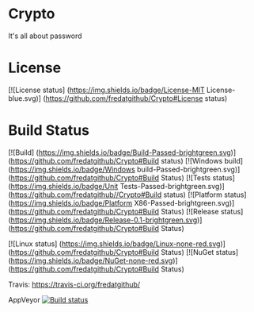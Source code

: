 # Crypto
It's all about password

# License
[![License status] (https://img.shields.io/badge/License-MIT License-blue.svg)] (https://github.com/fredatgithub/Crypto#License status)

# Build Status
[![Build] (https://img.shields.io/badge/Build-Passed-brightgreen.svg)] (https://github.com/fredatgithub/Crypto#Build status)
[![Windows build] (https://img.shields.io/badge/Windows build-Passed-brightgreen.svg)] (https://github.com/fredatgithub/Crypto#Build Status)
[![Tests status] (https://img.shields.io/badge/Unit Tests-Passed-brightgreen.svg)] (https://github.com/fredatgithub//Crypto#Build status)
[![Platform status] (https://img.shields.io/badge/Platform X86-Passed-brightgreen.svg)] (https://github.com/fredatgithub/Crypto#Build Status)
[![Release status] (https://img.shields.io/badge/Release-0.1-brightgreen.svg)] (https://github.com/fredatgithub/Crypto#Build Status)

[![Linux status] (https://img.shields.io/badge/Linux-none-red.svg)] (https://github.com/fredatgithub/Crypto#Build Status)
[![NuGet status] (https://img.shields.io/badge/NuGet-none-red.svg)] (https://github.com/fredatgithub/Crypto#Build Status)

Travis: https://travis-ci.org/fredatgithub/

AppVeyor [![Build status](https://ci.appveyor.com/api/projects/status/i3378pd0rkx7cfliuenfvsyo/branch/master?svg=true)](https://ci.appveyor.com/project/fredatgithub/Crypto/branch/master) 
